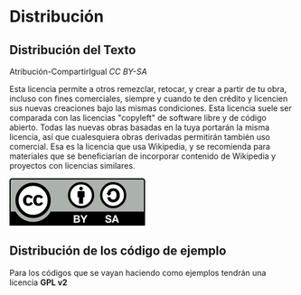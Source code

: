 # Distribución 
## Distribución del Texto
 Atribución-CompartirIgual *CC BY-SA*
 
Esta licencia permite a otros remezclar, retocar, y crear a partir de tu obra, incluso con fines comerciales, siempre y cuando te den crédito y licencien sus nuevas creaciones bajo las mismas condiciones. Esta licencia suele ser comparada con las licencias "copyleft" de software libre y de código abierto. Todas las nuevas obras basadas en la tuya portarán la misma licencia, así que cualesquiera obras derivadas permitirán también uso comercial. Esa es la licencia que usa Wikipedia, y se recomienda para materiales que se beneficiarían de incorporar contenido de Wikipedia y proyectos con licencias similares. 

![Creative Common](Imagenes/by-sa.svg)


## Distribución de los código de ejemplo
Para los códigos que se vayan haciendo como ejemplos tendrán una licencia **GPL v2**